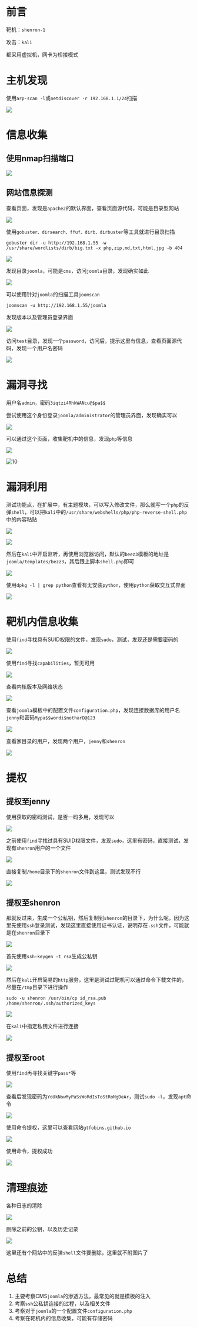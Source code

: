 # 前言

靶机：`shenron-1`

攻击：`kali`

都采用虚拟机，网卡为桥接模式

# 主机发现

使用`arp-scan -l`或`netdiscover -r 192.168.1.1/24`扫描

![](./pic-1/1.jpg)

# 信息收集

## 使用nmap扫描端口

![](./pic-1/2.jpg)

## 网站信息探测

查看页面，发现是`apache2`的默认界面，查看页面源代码，可能是目录型网站

![](./pic-1/3.jpg)

使用`gobuster、dirsearch、ffuf、dirb、dirbuster`等工具就进行目录扫描

```shell
gobuster dir -u http://192.168.1.55 -w /usr/share/wordlists/dirb/big.txt -x php,zip,md,txt,html,jpg -b 404
```

![](./pic-1/4.jpg)

发现目录`joomla`，可能是`cms`，访问`joomla`目录，发现确实如此

![](./pic-1/5.jpg)

可以使用针对`joomla`的扫描工具`joomscan`

```shell
joomscan -u http://192.168.1.55/joomla
```

发现版本以及管理员登录界面

![](./pic-1/6.jpg)

访问`test`目录，发现一个`password`，访问后，提示这里有信息，查看页面源代码，发现一个用户名密码

![](./pic-1/7.jpg)

# 漏洞寻找

用户名`admin`，密码`3iqtzi4RhkWANcu@$pa$$`

尝试使用这个身份登录`joomla/administrator`的管理员界面，发现确实可以

![](./pic-1/8.jpg)

可以通过这个页面，收集靶机中的信息，发现`php`等信息

![](./pic-1/9.jpg)

![10](./pic-1/10.jpg)

# 漏洞利用

测试功能点，在扩展中，有主题模块，可以写入修改文件，那么就写一个`php`的反弹`shell`，可以把`kali`中的`/usr/share/webshells/php/php-reverse-shell.php`中的内容粘贴

![](./pic-1/11.jpg)

![](./pic-1/12.jpg)

然后在`kali`中开启监听，再使用浏览器访问，默认的`beez3`模板的地址是`joomla/templates/bezz3`，其后跟上脚本`shell.php`即可

![](./pic-1/13.jpg)

使用`dpkg -l | grep python`查看有无安装`python`，使用`python`获取交互式界面

![](./pic-1/14.jpg)

# 靶机内信息收集

使用`find`寻找具有SUID权限的文件，发现`sudo`，测试，发现还是需要密码的

![](./pic-1/15.jpg)

使用`find`寻找`capabilities`，暂无可用

![](./pic-1/16.jpg)

查看内核版本及网络状态

![](./pic-1/17.jpg)

查看`joomla`模板中的配置文件`configuration.php`，发现连接数据库的用户名`jenny`和密码`Mypa$$wordi$notharD@123`

![](./pic-1/18.jpg)

查看家目录的用户，发现两个用户，`jenny`和`shenron`

![](./pic-1/19.jpg)

# 提权

## 提权至jenny

使用获取的密码测试，是否一码多用，发现可以

![](./pic-1/20.jpg)

之前使用`find`寻找过具有SUID权限文件，发现`sudo`，这里有密码，直接测试，发现有`shenron`用户的一个文件

![](./pic-1/21.jpg)

直接复制`/home`目录下的`shenron`文件到这里，测试发现不行

![](./pic-1/22.jpg)

## 提权至shenron

那就反过来，生成一个公私钥，然后复制到`shenron`的目录下，为什么呢，因为这里先使用`ssh`登录测试，发现这里直接使用证书认证，说明存在`.ssh`文件，可能就是在`shenron`目录下

![](./pic-1/23.jpg)

首先使用`ssh-keygen -t rsa`生成公私钥

![](./pic-1/24.jpg)

然后在`kali`开启简易的`http`服务，这里是测试过靶机可以通过命令下载文件的，尽量在`/tmp`目录下进行操作

```shell
sudo -u shenron /usr/bin/cp id_rsa.pub /home/shenron/.ssh/authorized_keys
```

![](./pic-1/25.jpg)

在`kali`中指定私钥文件进行连接

![](./pic-1/26.jpg)

## 提权至root

使用`find`再寻找关键字`pass*`等

![](./pic-1/27.jpg)

查看后发现密码为`YoUkNowMyPaSsWoRdIsToStRoNgDeAr`，测试`sudo -l`，发现`apt`命令

![](./pic-1/28.jpg)

使用命令提权，这里可以查看网站`gtfobins.github.io`

![](./pic-1/29.jpg)

使用命令，提权成功

![](./pic-1/30.jpg)



# 清理痕迹

各种日志的清除

![](./pic-1/31.jpg)

删除之前的公钥，以及历史记录

![](./pic-1/32.jpg)

这里还有个网站中的反弹`shell`文件要删除，这里就不附图片了

# 总结

1. 主要考察CMS`joomla`的渗透方法，最常见的就是模板的注入
2. 考察`ssh`公私钥连接的过程，以及相关文件
3. 考察对于`joomla`的一个配置文件`configuration.php`
4. 考察在靶机内的信息收集，可能有存储密码













